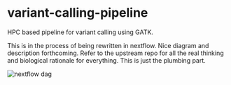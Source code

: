 # variant-calling-pipeline
HPC based pipeline for variant calling using GATK.

This is in the process of being rewritten in nextflow. Nice diagram
and description forthcoming. Refer to the upstream repo for all the
real thinking and biological rationale for everything. This is just
the plumbing part.

![nextflow dag](./nextflow_dag.png)
